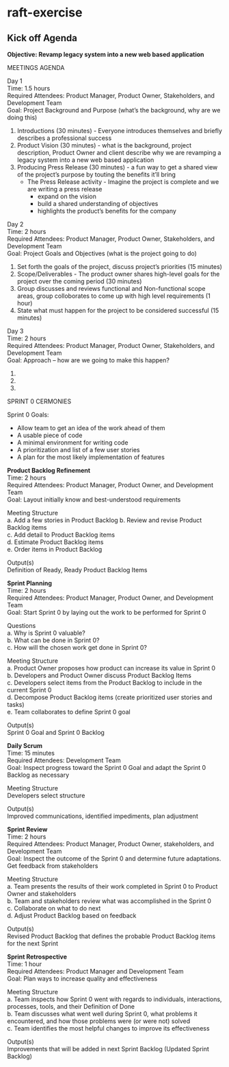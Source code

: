 # raft-exercise
## Kick off Agenda

**Objective: Revamp legacy system into a new web based application**

MEETINGS AGENDA

Day 1  
Time: 1.5 hours  
Required Attendees: Product Manager, Product Owner, Stakeholders, and Development Team    
Goal: Project Background and Purpose (what’s the background, why are we doing this)  

1. Introductions (30 minutes) - Everyone introduces themselves and briefly describes a professional success      
2. Product Vision (30 minutes) - what is the background, project description, Product Owner and client describe why we are revamping a legacy system into a new web based application  
3. Producing Press Release (30 minutes) - a fun way to get a shared view of the project’s purpose by touting the benefits it’ll bring  
   - The Press Release activity - Imagine the project is complete and we are writing a press release  
     - expand on the vision
     - build a shared understanding of objectives
     - highlights the product’s benefits for the company

Day 2    
Time: 2 hours    
Required Attendees: Product Manager, Product Owner, Stakeholders, and Development Team      
Goal: Project Goals and Objectives (what is the project going to do)  

1. Set forth the goals of the project, discuss project’s priorities (15 minutes)
2. Scope/Deliverables - The product owner shares high-level goals for the project over the coming period (30 minutes)   
3. Group discusses and reviews functional and Non-functional scope areas, group colloborates to come up with high level requirements (1 hour)
4. State what must happen for the project to be considered successful (15 minutes)  

Day 3      
Time: 2 hours      
Required Attendees: Product Manager, Product Owner, Stakeholders, and Development Team        
Goal: Approach – how are we going to make this happen?  

1.  
2.  
3.  

SPRINT 0 CERMONIES  

Sprint 0 Goals:   
- Allow team to get an idea of the work ahead of them  
- A usable piece of code    
- A minimal environment for writing code  
- A prioritization and list of a few user stories  
- A plan for the most likely implementation of features  

**Product Backlog Refinement**  
Time: 2 hours  
Required Attendees: Product Manager, Product Owner, and Development Team  
Goal: Layout initially know and best-understood requirements  

Meeting Structure   
a. Add a few stories in Product Backlog
b. Review and revise Product Backlog items    
c. Add detail to Product Backlog items  
d. Estimate Product Backlog items  
e. Order items in Product Backlog    

Output(s)    
Definition of Ready, Ready Product Backlog Items  

**Sprint Planning**    
Time: 2 hours  
Required Attendees: Product Manager, Product Owner, and Development Team  
Goal: Start Sprint 0 by laying out the work to be performed for Sprint 0  

Questions  
a. Why is Sprint 0 valuable?  
b. What can be done in Sprint 0?  
c. How will the chosen work get done in Sprint 0?  

Meeting Structure   
a. Product Owner proposes how product can increase its value in Sprint 0   
b. Developers and Product Owner discuss Product Backlog Items  
c. Developers select items from the Product Backlog to include in the current Sprint 0    
d. Decompose Product Backlog items  (create prioritized user stories and tasks)  
e. Team collaborates to define Sprint 0 goal      

Output(s)    
Sprint 0 Goal and Sprint 0 Backlog

**Daily Scrum**  
Time: 15 minutes  
Required Attendees: Development Team    
Goal: Inspect progress toward the Sprint 0 Goal and adapt the Sprint 0 Backlog as necessary

Meeting Structure   
Developers select structure

Output(s)    
Improved communications, identified impediments, plan adjustment

**Sprint Review**  
Time: 2 hours    
Required Attendees: Product Manager, Product Owner, stakeholders, and Development Team  
Goal: Inspect the outcome of the Sprint 0 and determine future adaptations.  Get feedback from stakeholders

Meeting Structure  
a. Team presents the results of their work completed in Sprint 0 to Product Owner and stakeholders  
b. Team and stakeholders review what was accomplished in the Sprint 0    
c. Collaborate on what to do next  
d. Adjust Product Backlog based on feedback  

Output(s)    
Revised Product Backlog that defines the probable Product Backlog items for the next Sprint  

**Sprint Retrospective**    
Time: 1 hour  
Required Attendees: Product Manager and Development Team      
Goal: Plan ways to increase quality and effectiveness  

Meeting Structure    
a. Team inspects how Sprint 0 went with regards to individuals, interactions, processes, tools, and their Definition of Done  
b. Team discusses what went well during Sprint 0, what problems it encountered, and how those problems were (or were not) solved  
c. Team identifies the most helpful changes to improve its effectiveness 

Output(s)  
Improvements that will be added in next Sprint Backlog (Updated Sprint Backlog)
